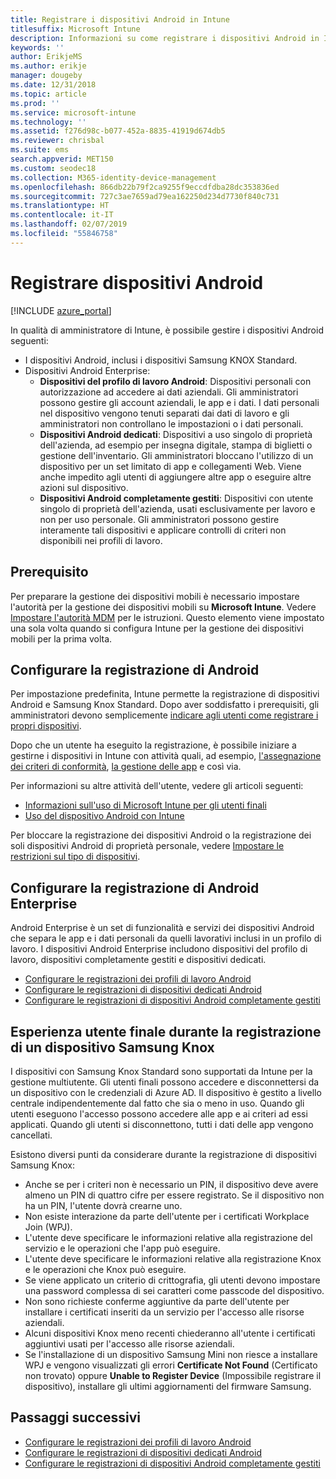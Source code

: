 ```yaml
---
title: Registrare i dispositivi Android in Intune
titlesuffix: Microsoft Intune
description: Informazioni su come registrare i dispositivi Android in Intune.
keywords: ''
author: ErikjeMS
ms.author: erikje
manager: dougeby
ms.date: 12/31/2018
ms.topic: article
ms.prod: ''
ms.service: microsoft-intune
ms.technology: ''
ms.assetid: f276d98c-b077-452a-8835-41919d674db5
ms.reviewer: chrisbal
ms.suite: ems
search.appverid: MET150
ms.custom: seodec18
ms.collection: M365-identity-device-management
ms.openlocfilehash: 866db22b79f2ca9255f9eccdfdba28dc353836ed
ms.sourcegitcommit: 727c3ae7659ad79ea162250d234d7730f840c731
ms.translationtype: HT
ms.contentlocale: it-IT
ms.lasthandoff: 02/07/2019
ms.locfileid: "55846758"
---
```

# <a name="enroll-android-devices"></a>Registrare dispositivi Android

[!INCLUDE [azure_portal](./includes/azure_portal.md)]

In qualità di amministratore di Intune, è possibile gestire i dispositivi Android seguenti:
- I dispositivi Android, inclusi i dispositivi Samsung KNOX Standard.
- Dispositivi Android Enterprise:
    - **Dispositivi del profilo di lavoro Android**: Dispositivi personali con autorizzazione ad accedere ai dati aziendali. Gli amministratori possono gestire gli account aziendali, le app e i dati. I dati personali nel dispositivo vengono tenuti separati dai dati di lavoro e gli amministratori non controllano le impostazioni o i dati personali. 
    - **Dispositivi Android dedicati**: Dispositivi a uso singolo di proprietà dell'azienda, ad esempio per insegna digitale, stampa di biglietti o gestione dell'inventario. Gli amministratori bloccano l'utilizzo di un dispositivo per un set limitato di app e collegamenti Web. Viene anche impedito agli utenti di aggiungere altre app o eseguire altre azioni sul dispositivo.
    - **Dispositivi Android completamente gestiti**: Dispositivi con utente singolo di proprietà dell'azienda, usati esclusivamente per lavoro e non per uso personale. Gli amministratori possono gestire interamente tali dispositivi e applicare controlli di criteri non disponibili nei profili di lavoro. 

## <a name="prerequisite"></a>Prerequisito

Per preparare la gestione dei dispositivi mobili è necessario impostare l'autorità per la gestione dei dispositivi mobili su **Microsoft Intune**. Vedere [Impostare l'autorità MDM](mdm-authority-set.md) per le istruzioni. Questo elemento viene impostato una sola volta quando si configura Intune per la gestione dei dispositivi mobili per la prima volta.

## <a name="set-up-android-enrollment"></a>Configurare la registrazione di Android

Per impostazione predefinita, Intune permette la registrazione di dispositivi Android e Samsung Knox Standard. Dopo aver soddisfatto i prerequisiti, gli amministratori devono semplicemente [indicare agli utenti come registrare i propri dispositivi](/intune-user-help/enroll-your-device-in-intune-android).

Dopo che un utente ha eseguito la registrazione, è possibile iniziare a gestirne i dispositivi in Intune con attività quali, ad esempio, [l'assegnazione dei criteri di conformità](compliance-policy-create-android.md), [la gestione delle app](app-management.md) e così via.

Per informazioni su altre attività dell'utente, vedere gli articoli seguenti:

- [Informazioni sull'uso di Microsoft Intune per gli utenti finali](end-user-educate.md)
- [Uso del dispositivo Android con Intune](https://docs.microsoft.com/intune-user-help/using-your-android-device-with-intune)

Per bloccare la registrazione dei dispositivi Android o la registrazione dei soli dispositivi Android di proprietà personale, vedere [Impostare le restrizioni sul tipo di dispositivi](enrollment-restrictions-set.md).

## <a name="set-up-android-enterprise-enrollment"></a>Configurare la registrazione di Android Enterprise

Android Enterprise è un set di funzionalità e servizi dei dispositivi Android che separa le app e i dati personali da quelli lavorativi inclusi in un profilo di lavoro. I dispositivi Android Enterprise includono dispositivi del profilo di lavoro, dispositivi completamente gestiti e dispositivi dedicati. 

- [Configurare le registrazioni dei profili di lavoro Android](android-work-profile-enroll.md)
- [Configurare le registrazioni di dispositivi dedicati Android](android-kiosk-enroll.md)
- [Configurare le registrazioni di dispositivi Android completamente gestiti](android-fully-managed-enroll.md)

## <a name="end-user-experience-when-enrolling-a-samsung-knox-device"></a>Esperienza utente finale durante la registrazione di un dispositivo Samsung Knox

I dispositivi con Samsung Knox Standard sono supportati da Intune per la gestione multiutente. Gli utenti finali possono accedere e disconnettersi da un dispositivo con le credenziali di Azure AD. Il dispositivo è gestito a livello centrale indipendentemente dal fatto che sia o meno in uso. Quando gli utenti eseguono l'accesso possono accedere alle app e ai criteri ad essi applicati. Quando gli utenti si disconnettono, tutti i dati delle app vengono cancellati.

Esistono diversi punti da considerare durante la registrazione di dispositivi Samsung Knox:
-   Anche se per i criteri non è necessario un PIN, il dispositivo deve avere almeno un PIN di quattro cifre per essere registrato. Se il dispositivo non ha un PIN, l'utente dovrà crearne uno.
-   Non esiste interazione da parte dell'utente per i certificati Workplace Join (WPJ).
-   L'utente deve specificare le informazioni relative alla registrazione del servizio e le operazioni che l'app può eseguire.
-   L'utente deve specificare le informazioni relative alla registrazione Knox e le operazioni che Knox può eseguire.
-   Se viene applicato un criterio di crittografia, gli utenti devono impostare una password complessa di sei caratteri come passcode del dispositivo.
-   Non sono richieste conferme aggiuntive da parte dell'utente per installare i certificati inseriti da un servizio per l'accesso alle risorse aziendali.
- Alcuni dispositivi Knox meno recenti chiederanno all'utente i certificati aggiuntivi usati per l'accesso alle risorse aziendali.
- Se l'installazione di un dispositivo Samsung Mini non riesce a installare WPJ e vengono visualizzati gli errori **Certificate Not Found** (Certificato non trovato) oppure **Unable to Register Device** (Impossibile registrare il dispositivo), installare gli ultimi aggiornamenti del firmware Samsung.

## <a name="next-steps"></a>Passaggi successivi

- [Configurare le registrazioni dei profili di lavoro Android](android-work-profile-enroll.md)
- [Configurare le registrazioni di dispositivi dedicati Android](android-kiosk-enroll.md)
- [Configurare le registrazioni di dispositivi Android completamente gestiti](android-fully-managed-enroll.md)
